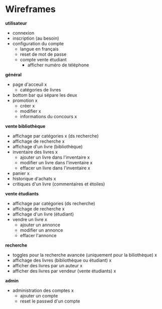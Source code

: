
Wireframes
==========

**utilisateur**
- connexion
- inscription (au besoin)
- configuration du compte
  - langue en français
  - reset de mot de passe
  - compte vente étudiant
    - afficher numéro de téléphone

**général**
- page d'acceuil x
  - catégories de livres
- bottom bar qui sépare les deux
- promotion x
  - créer x
  - modifier x
  - informations du concours x

**vente bibliothèque**
- affichage par catégories x (ds recherche)
- affichage de recherche x
- affichage d'un livre (bibliothèque)
- inventaire des livres x
  - ajouter un livre dans l'inventaire x
  - modifier un livre dans l'inventaire x
  - effacer un livre dans l'inventaire x
- panier x
- historique d'achats x
- critiques d'un livre (commentaires et étoiles)

**vente étudiants**
- affichage par catégories (ds recherche)
- affichage de recherche x
- affichage d'un livre (étudiant)
- vendre un livre x
  - ajouter un annonce 
  - modifier un annonce 
  - effacer l'annonce

**recherche**
- toggles pour la recherche avancée (uniquement pour la biliothèque) x
- affichage des livres (bibliothèque ou étudiant) x
- afficher des livres par un auteur x
- afficher des livres par vendeur (vente étudiants) x

**admin**
- administration des comptes x
  - ajouter un compte
  - reset le passwd d'un compte
